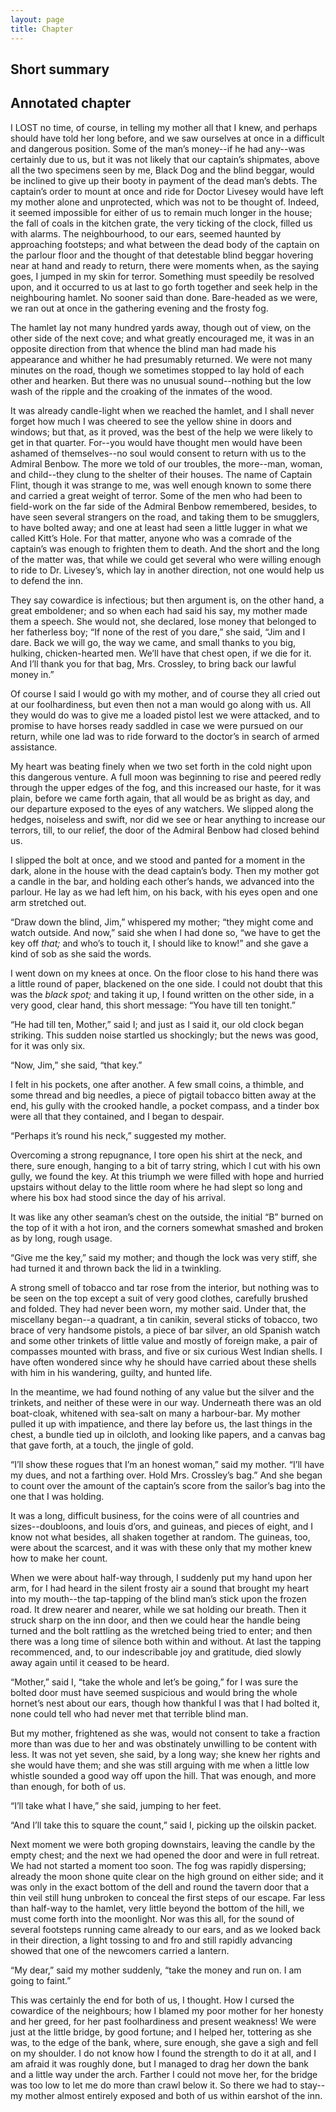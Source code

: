 ```yaml
---
layout: page
title: Chapter
---
```

## Short summary  

## Annotated chapter  
I LOST no time, of course, in telling my mother all that I knew, and
perhaps should have told her long before, and we saw ourselves at once
in a difficult and dangerous position. Some of the man’s money--if
he had any--was certainly due to us, but it was not likely that our
captain’s shipmates, above all the two specimens seen by me, Black
Dog and the blind beggar, would be inclined to give up their booty in
payment of the dead man’s debts. The captain’s order to mount at
once and ride for Doctor Livesey would have left my mother alone
and unprotected, which was not to be thought of. Indeed, it seemed
impossible for either of us to remain much longer in the house; the fall
of coals in the kitchen grate, the very ticking of the clock, filled
us with alarms. The neighbourhood, to our ears, seemed haunted by
approaching footsteps; and what between the dead body of the captain
on the parlour floor and the thought of that detestable blind beggar
hovering near at hand and ready to return, there were moments when, as
the saying goes, I jumped in my skin for terror. Something must speedily
be resolved upon, and it occurred to us at last to go forth together
and seek help in the neighbouring hamlet. No sooner said than done.
Bare-headed as we were, we ran out at once in the gathering evening and
the frosty fog.

The hamlet lay not many hundred yards away, though out of view, on the
other side of the next cove; and what greatly encouraged me, it was
in an opposite direction from that whence the blind man had made his
appearance and whither he had presumably returned. We were not many
minutes on the road, though we sometimes stopped to lay hold of each
other and hearken. But there was no unusual sound--nothing but the low
wash of the ripple and the croaking of the inmates of the wood.

It was already candle-light when we reached the hamlet, and I shall
never forget how much I was cheered to see the yellow shine in doors and
windows; but that, as it proved, was the best of the help we were likely
to get in that quarter. For--you would have thought men would have been
ashamed of themselves--no soul would consent to return with us to the
Admiral Benbow. The more we told of our troubles, the more--man, woman,
and child--they clung to the shelter of their houses. The name of
Captain Flint, though it was strange to me, was well enough known to
some there and carried a great weight of terror. Some of the men who
had been to field-work on the far side of the Admiral Benbow remembered,
besides, to have seen several strangers on the road, and taking them to
be smugglers, to have bolted away; and one at least had seen a little
lugger in what we called Kitt’s Hole. For that matter, anyone who was a
comrade of the captain’s was enough to frighten them to death. And the
short and the long of the matter was, that while we could get several
who were willing enough to ride to Dr. Livesey’s, which lay in another
direction, not one would help us to defend the inn.

They say cowardice is infectious; but then argument is, on the other
hand, a great emboldener; and so when each had said his say, my mother
made them a speech. She would not, she declared, lose money that
belonged to her fatherless boy; “If none of the rest of you dare,”
 she said, “Jim and I dare. Back we will go, the way we came, and small
thanks to you big, hulking, chicken-hearted men. We’ll have that chest
open, if we die for it. And I’ll thank you for that bag, Mrs. Crossley,
to bring back our lawful money in.”

Of course I said I would go with my mother, and of course they all cried
out at our foolhardiness, but even then not a man would go along with
us. All they would do was to give me a loaded pistol lest we were
attacked, and to promise to have horses ready saddled in case we were
pursued on our return, while one lad was to ride forward to the doctor’s
in search of armed assistance.

My heart was beating finely when we two set forth in the cold night upon
this dangerous venture. A full moon was beginning to rise and peered
redly through the upper edges of the fog, and this increased our haste,
for it was plain, before we came forth again, that all would be as
bright as day, and our departure exposed to the eyes of any watchers.
We slipped along the hedges, noiseless and swift, nor did we see or hear
anything to increase our terrors, till, to our relief, the door of the
Admiral Benbow had closed behind us.

I slipped the bolt at once, and we stood and panted for a moment in the
dark, alone in the house with the dead captain’s body. Then my mother
got a candle in the bar, and holding each other’s hands, we advanced
into the parlour. He lay as we had left him, on his back, with his eyes
open and one arm stretched out.

“Draw down the blind, Jim,” whispered my mother; “they might come and
watch outside. And now,” said she when I had done so, “we have to get
the key off _that;_ and who’s to touch it, I should like to know!” and she
gave a kind of sob as she said the words.

I went down on my knees at once. On the floor close to his hand there
was a little round of paper, blackened on the one side. I could not
doubt that this was the _black spot;_ and taking it up, I found written
on the other side, in a very good, clear hand, this short message: “You
have till ten tonight.”

“He had till ten, Mother,” said I; and just as I said it, our old clock
began striking. This sudden noise startled us shockingly; but the news
was good, for it was only six.

“Now, Jim,” she said, “that key.”

I felt in his pockets, one after another. A few small coins, a thimble,
and some thread and big needles, a piece of pigtail tobacco bitten away
at the end, his gully with the crooked handle, a pocket compass, and a
tinder box were all that they contained, and I began to despair.

“Perhaps it’s round his neck,” suggested my mother.

Overcoming a strong repugnance, I tore open his shirt at the neck, and
there, sure enough, hanging to a bit of tarry string, which I cut with
his own gully, we found the key. At this triumph we were filled with
hope and hurried upstairs without delay to the little room where he had
slept so long and where his box had stood since the day of his arrival.

It was like any other seaman’s chest on the outside, the initial “B”
 burned on the top of it with a hot iron, and the corners somewhat
smashed and broken as by long, rough usage.

“Give me the key,” said my mother; and though the lock was very stiff,
she had turned it and thrown back the lid in a twinkling.

A strong smell of tobacco and tar rose from the interior, but nothing
was to be seen on the top except a suit of very good clothes, carefully
brushed and folded. They had never been worn, my mother said. Under
that, the miscellany began--a quadrant, a tin canikin, several sticks of
tobacco, two brace of very handsome pistols, a piece of bar silver, an
old Spanish watch and some other trinkets of little value and mostly of
foreign make, a pair of compasses mounted with brass, and five or six
curious West Indian shells. I have often wondered since why he should
have carried about these shells with him in his wandering, guilty, and
hunted life.

In the meantime, we had found nothing of any value but the silver and
the trinkets, and neither of these were in our way. Underneath there
was an old boat-cloak, whitened with sea-salt on many a harbour-bar. My
mother pulled it up with impatience, and there lay before us, the last
things in the chest, a bundle tied up in oilcloth, and looking like
papers, and a canvas bag that gave forth, at a touch, the jingle of
gold.

“I’ll show these rogues that I’m an honest woman,” said my mother. “I’ll
have my dues, and not a farthing over. Hold Mrs. Crossley’s bag.” And
she began to count over the amount of the captain’s score from the
sailor’s bag into the one that I was holding.

It was a long, difficult business, for the coins were of all countries
and sizes--doubloons, and louis d’ors, and guineas, and pieces of eight,
and I know not what besides, all shaken together at random. The guineas,
too, were about the scarcest, and it was with these only that my mother
knew how to make her count.

When we were about half-way through, I suddenly put my hand upon her
arm, for I had heard in the silent frosty air a sound that brought my
heart into my mouth--the tap-tapping of the blind man’s stick upon the
frozen road. It drew nearer and nearer, while we sat holding our breath.
Then it struck sharp on the inn door, and then we could hear the handle
being turned and the bolt rattling as the wretched being tried to enter;
and then there was a long time of silence both within and without.
At last the tapping recommenced, and, to our indescribable joy and
gratitude, died slowly away again until it ceased to be heard.

“Mother,” said I, “take the whole and let’s be going,” for I was sure
the bolted door must have seemed suspicious and would bring the whole
hornet’s nest about our ears, though how thankful I was that I had
bolted it, none could tell who had never met that terrible blind man.

But my mother, frightened as she was, would not consent to take a
fraction more than was due to her and was obstinately unwilling to be
content with less. It was not yet seven, she said, by a long way; she
knew her rights and she would have them; and she was still arguing with
me when a little low whistle sounded a good way off upon the hill. That
was enough, and more than enough, for both of us.

“I’ll take what I have,” she said, jumping to her feet.

“And I’ll take this to square the count,” said I, picking up the oilskin
packet.

Next moment we were both groping downstairs, leaving the candle by
the empty chest; and the next we had opened the door and were in full
retreat. We had not started a moment too soon. The fog was rapidly
dispersing; already the moon shone quite clear on the high ground on
either side; and it was only in the exact bottom of the dell and round
the tavern door that a thin veil still hung unbroken to conceal the
first steps of our escape. Far less than half-way to the hamlet, very
little beyond the bottom of the hill, we must come forth into the
moonlight. Nor was this all, for the sound of several footsteps running
came already to our ears, and as we looked back in their direction, a
light tossing to and fro and still rapidly advancing showed that one of
the newcomers carried a lantern.

“My dear,” said my mother suddenly, “take the money and run on. I am
going to faint.”

This was certainly the end for both of us, I thought. How I cursed the
cowardice of the neighbours; how I blamed my poor mother for her honesty
and her greed, for her past foolhardiness and present weakness! We were
just at the little bridge, by good fortune; and I helped her, tottering
as she was, to the edge of the bank, where, sure enough, she gave a sigh
and fell on my shoulder. I do not know how I found the strength to do it
at all, and I am afraid it was roughly done, but I managed to drag her
down the bank and a little way under the arch. Farther I could not move
her, for the bridge was too low to let me do more than crawl below it.
So there we had to stay--my mother almost entirely exposed and both of
us within earshot of the inn.